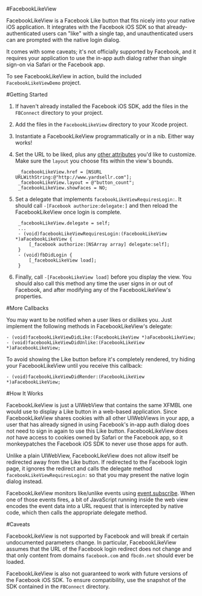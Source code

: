 #FacebookLikeView

FacebookLikeView is a Facebook Like button that fits nicely into your native iOS application. It integrates with the Facebook iOS SDK so that already-authenticated users can "like" with a single tap, and unauthenticated users can are prompted with the native login dialog.

It comes with some caveats; it's not officially supported by Facebook, and it requires your application to use the in-app auth dialog rather than single sign-on via Safari or the Facebook app. 

To see FacebookLikeView in action, build the included `FacebookLikeViewDemo` project.

#Getting Started

1. If haven't already installed the Facebook iOS SDK, add the files in the `FBConnect` directory to your project.
2. Add the files in the `FacebookLikeView` directory to your Xcode project.
3. Instantiate a FacebookLikeView programmatically or in a nib. Either way works!
4. Set the URL to be liked, plus any [other attributes](https://developers.facebook.com/docs/reference/plugins/like/) you'd like to customize. Make sure the `layout` you choose fits within the view's bounds.
    
        _facebookLikeView.href = [NSURL URLWithString:@"http://www.yardsellr.com"];
        _facebookLikeView.layout = @"button_count";
        _facebookLikeView.showFaces = NO;
    
5. Set a delegate that implements `facebookLikeViewRequiresLogin:`. It should call `-[Facebook authorize:delegate:]` and then reload the FacebookLikeView once login is complete.

        _facebookLikeView.delegate = self;
        ...
        - (void)facebookLikeViewRequiresLogin:(FacebookLikeView *)aFacebookLikeView {
            [_facebook authorize:[NSArray array] delegate:self];
        }
        - (void)fbDidLogin {
            [_facebookLikeView load];
        }
        
6. Finally, call `-[FacebookLikeView load]` before you display the view. You should also call this method any time the user signs in or out of Facebook, and after modifying any of the FacebookLikeView's properties.

#More Callbacks

You may want to be notified when a user likes or dislikes you. Just implement the following methods in FacebookLikeView's delegate:

    - (void)facebookLikeViewDidLike:(FacebookLikeView *)aFacebookLikeView;
    - (void)facebookLikeViewDidUnlike:(FacebookLikeView *)aFacebookLikeView;
    
To avoid showing the Like button before it's completely rendered, try hiding your FacebookLikeView until you receive this callback:

    - (void)facebookLikeViewDidRender:(FacebookLikeView *)aFacebookLikeView;
    
#How It Works

FacebookLikeView is just a UIWebView that contains the same XFMBL one would use to display a Like button in a web-based application. Since FacebookLikeView shares cookies with all other UIWebViews in your app, a user that has already signed in using Facebook's in-app auth dialog does not need to sign in again to use this Like button. FacebookLikeView does _not_ have access to cookies owned by Safari or the Facebook app, so it monkeypatches the Facebook iOS SDK to never use those apps for auth. 

Unlike a plain UIWebView, FacebookLikeView does not allow itself be redirected away from the Like button. If redirected to the Facebook login page, it ignores the redirect and calls the delegate method `facebookLikeViewRequiresLogin:` so that you may present the native login dialog instead.

FacebookLikeView monitors like/unlike events using [event.subscribe](https://developers.facebook.com/docs/reference/javascript/FB.Event.subscribe/). When one of those events fires, a bit of JavaScript running inside the web view encodes the event data into a URL request that is intercepted by native code, which then calls the appropriate delegate method.

#Caveats

FacebookLikeView is not supported by Facebook and will break if certain undocumented parameters change. In particular, FacebookLikeView assumes that the URL of the Facebook login redirect does not change and that only content from domains `facebook.com` and `fbcdn.net` should ever be loaded.

FacebookLikeView is also not guaranteed to work with future versions of the Facebook iOS SDK. To ensure compatibility, use the snapshot of the SDK contained in the `FBConnect` directory.





